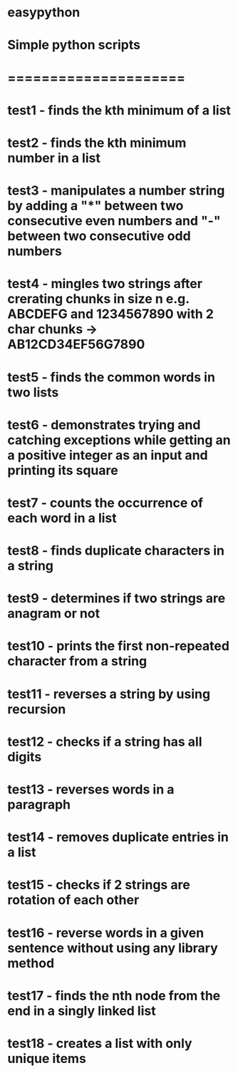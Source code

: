 # easypython
#
# Simple python scripts
# =====================
#
# test1 - finds the kth minimum of a list
# test2 - finds the kth minimum number in a list
# test3 - manipulates a number string by adding a "*" between two consecutive even numbers and "-" between two consecutive odd numbers
# test4 - mingles two strings after crerating chunks in size n e.g. ABCDEFG and 1234567890 with 2 char chunks -> AB12CD34EF56G7890
# test5 - finds the common words in two lists
# test6 - demonstrates trying and catching exceptions while getting an a positive integer as an input and printing its square
# test7 - counts the occurrence of each word in a list
# test8 - finds duplicate characters in a string
# test9 - determines if two strings are anagram or not
# test10 - prints the first non-repeated character from a string
# test11 - reverses a string by using recursion
# test12 - checks if a string has all digits
# test13 - reverses words in a paragraph
# test14 - removes duplicate entries in a list
# test15 - checks if 2 strings are rotation of each other
# test16 - reverse words in a given sentence without using any library method
# test17 - finds the nth node from the end in a singly linked list
# test18 - creates a list with only unique items
